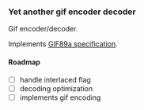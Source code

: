 ### Yet another gif encoder decoder

Gif encoder/decoder.

Implements [GIF89a specification](https://www.w3.org/Graphics/GIF/spec-gif89a.txt).

#### Roadmap

- [ ] handle interlaced flag
- [ ] decoding optimization
- [ ] implements gif encoding